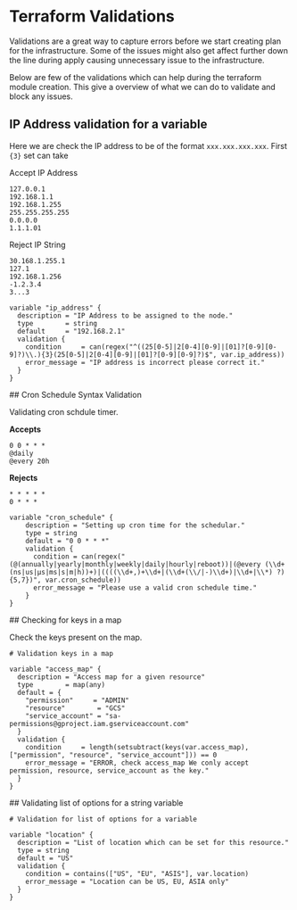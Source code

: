 # Terraform Validations

Validations are a great way to capture errors before we start creating plan for the infrastructure. 
Some of the issues might also get affect further down the line during apply causing unnecessary issue to the infrastructure. 

Below are few of the validations which can help during the terraform module creation. 
This give a overview of what we can do to validate and block any issues. 

## IP Address validation for a variable

Here we are check the IP address to be of the format `xxx.xxx.xxx.xxx`. 
First `{3}` set can take 

Accept IP Address

```
127.0.0.1
192.168.1.1
192.168.1.255
255.255.255.255
0.0.0.0
1.1.1.01
```

Reject IP String 

```
30.168.1.255.1
127.1
192.168.1.256
-1.2.3.4
3...3
```

```hcl
variable "ip_address" {
  description = "IP Address to be assigned to the node."
  type        = string
  default     = "192.168.2.1"
  validation {
    condition     = can(regex("^((25[0-5]|2[0-4][0-9]|[01]?[0-9][0-9]?)\\.){3}(25[0-5]|2[0-4][0-9]|[01]?[0-9][0-9]?)$", var.ip_address))
    error_message = "IP address is incorrect please correct it."
  }
}
```

## Cron Schedule Syntax Validation 

Validating cron schdule timer. 

**Accepts**

```
0 0 * * *
@daily
@every 20h
```

**Rejects**

```
* * * * *
0 * * * 
```

```hcl
variable "cron_schedule" {
    description = "Setting up cron time for the schedular."
    type = string
    default = "0 0 * * *"
    validation {
      condition = can(regex("(@(annually|yearly|monthly|weekly|daily|hourly|reboot))|(@every (\\d+(ns|us|µs|ms|s|m|h))+)|((((\\d+,)+\\d+|(\\d+(\\/|-)\\d+)|\\d+|\\*) ?){5,7})", var.cron_schedule))
      error_message = "Please use a valid cron schedule time."
    }
}
```

## Checking for keys in a map

Check the keys present on the map. 

```hcl
# Validation keys in a map

variable "access_map" {
  description = "Access map for a given resource"
  type        = map(any)
  default = {
    "permission"     = "ADMIN"
    "resource"        = "GCS"
    "service_account" = "sa-permissions@gproject.iam.gserviceaccount.com"
  }
  validation {
    condition     = length(setsubtract(keys(var.access_map), ["permission", "resource", "service_account"])) == 0
    error_message = "ERROR, check access_map We conly accept permission, resource, service_account as the key."
  }
}
```

## Validating list of options for a string variable

```hcl
# Validation for list of options for a variable 

variable "location" {
  description = "List of location which can be set for this resource."
  type = string
  default = "US"
  validation {
    condition = contains(["US", "EU", "ASIS"], var.location)
    error_message = "Location can be US, EU, ASIA only"
  }
}
```